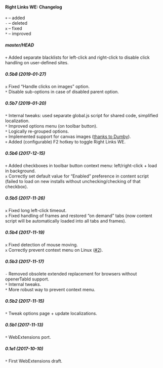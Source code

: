 ﻿#### Right Links WE: Changelog

`+` – added<br>
`-` – deleted<br>
`x` – fixed<br>
`*` – improved<br>

##### master/HEAD
`+` Added separate blacklists for left-click and right-click to disable click handling on user-defined sites.<br>

##### 0.5b8 (2019-01-27)
`x` Fixed “Handle clicks on images” option.<br>
`*` Disable sub-options in case of disabled parent option.<br>

##### 0.5b7 (2019-01-20)
`*` Internal tweaks: used separate global.js script for shared code, simplified localization.<br>
`*` Improved options menu (on toolbar button).<br>
`*` Logically re-grouped options.<br>
`+` Implemented support for canvas images (<a href="https://forum.mozilla-russia.org/viewtopic.php?pid=756712#p756712">thanks to Dumby</a>).<br>
`+` Added (configurable) F2 hotkey to toggle Right Links WE.<br>

##### 0.5b6 (2017-12-15)
`+` Added checkboxes in toolbar button context menu: left/right-click + load in background.<br>
`x` Correctly set default value for “Enabled” preference in content script (failed to load on new installs without unchecking/checking of that checkbox).<br>

##### 0.5b5 (2017-11-26)
`x` Fixed long left-click timeout.<br>
`x` Fixed handling of frames and restored “on demand” tabs (now content script will be automatically loaded into all tabs and frames).<br>

##### 0.5b4 (2017-11-19)
`x` Fixed detection of mouse moving.<br>
`x` Correctly prevent context menu on Linux (<a href="https://github.com/Infocatcher/Right_Links_WE/issues/2">#2</a>).<br>

##### 0.5b3 (2017-11-17)
`-` Removed obsolete extended replacement for browsers without openerTabId support.<br>
`*` Internal tweaks.<br>
`*` More robust way to prevent context menu.<br>

##### 0.5b2 (2017-11-15)
`*` Tweak options page + update localizations.<br>

##### 0.5b1 (2017-11-13)
`*` WebExtensions port.<br>

##### 0.1a1 (2017-10-10)
`*` First WebExtensions draft.<br>